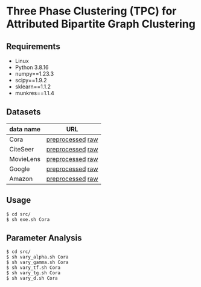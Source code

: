 # Three Phase Clustering (TPC) for Attributed Bipartite Graph Clustering

## Requirements
- Linux
- Python 3.8.16
- numpy==1.23.3
- scipy==1.9.2
- sklearn==1.1.2
- munkres==1.1.4
  
## Datasets

| data name  | URL  |
|---|---|
| Cora  | [preprocessed](https://github.com/AnryYang/TPC/tree/main/datasets) [raw](https://github.com/chaoyanghe/bipartite-graph-learning)  |
| CiteSeer  | [preprocessed](https://github.com/AnryYang/TPC/tree/main/datasets) [raw](https://github.com/chaoyanghe/bipartite-graph-learning)  |
| MovieLens  | [preprocessed](https://drive.google.com/file/d/1pSxO5QKV3uCFNjQuS5XepeCJyQ6kDn6t/view?usp=sharing) [raw](https://grouplens.org/datasets/movielens/) |
| Google  | [preprocessed](https://drive.google.com/file/d/1pSxO5QKV3uCFNjQuS5XepeCJyQ6kDn6t/view?usp=sharing) [raw](https://cseweb.ucsd.edu/~jmcauley/datasets.html#google_restaurants) | 
| Amazon  | [preprocessed](https://drive.google.com/file/d/1pSxO5QKV3uCFNjQuS5XepeCJyQ6kDn6t/view?usp=sharing) [raw](https://cseweb.ucsd.edu/~jmcauley/datasets/amazon/links.html) | 

## Usage
```shell
$ cd src/
$ sh exe.sh Cora
```

## Parameter Analysis
```shell
$ cd src/
$ sh vary_alpha.sh Cora
$ sh vary_gamma.sh Cora
$ sh vary_tf.sh Cora
$ sh vary_tg.sh Cora
$ sh vary_d.sh Cora
```
